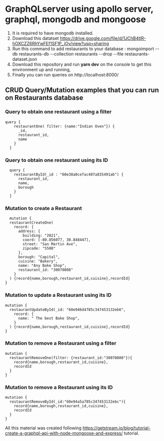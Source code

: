 # GraphQLserver using apollo server, graphql, mongodb and mongoose

1. It is required to have mongodb installed. 
2. Download this datatset https://drive.google.com/file/d/1JChB4tlR-hOXCZZ6RhYwFEf1SF1P_jOy/view?usp=sharing 
3. Run this command to add restaurants to your database : mongoimport --db restaurants-db --collection restaurants --drop --file restaurants-dataset.json
4. Download this repository and run **yarn dev** on the console to get this environment up and running,
5. Finally you can run queries on http://localhost:8000/


## CRUD Query/Mutation examples that you can run on Restaurants database

### Query to obtain one restaurant using a filter
```
query {
    restaurantOne( filter: {name:"Indian Oven"}) {
      _id,
      restaurant_id,
      name
    }
  }
```


### Query to obtain one restaurant using its ID
```
  query {
    restaurantById(_id : "60e38a0cefac407a835491ab") {
      restaurant_id,
      name,
      borough
    }
  }
```

### Mutation to create a Restaurant
```
  mutation {
  restaurantCreateOne(
    record: {
      address: {
        building: "2021",
        coord: [-80.856077, 30.848447],
        street: "San Martin Ave",
        zipcode: "5500"
      },
      borough: "Capital",
      cuisine: "Bakery",
      name: "Any Bake Shop",
      restaurant_id: "30070808"
    }
  ) {record{name,borough,restaurant_id,cuisine},recordId}
}
```
### Mutation to update a Restaurant using its ID 
```
mutation {
  restaurantUpdateById(_id: "60e946d4785c347453132eb6",
    record: {
      name: " The best Bake Shop",
    }
  ) {record{name,borough,restaurant_id,cuisine},recordId}
}
```
### Mutation to remove a Restaurant using a filter
```
mutation {
  restaurantRemoveOne(filter: {restaurant_id:"30070808"}){
    record{name,borough,restaurant_id,cuisine},
    recordId
  }
}
```
### Mutation to remove a Restaurant using its ID
```
mutation {
  restaurantRemoveById(_id:"60e94a5a785c347453132ebc"){
    record{name,borough,restaurant_id,cuisine},
    recordId
  }
}
```

All this material was created following https://getstream.io/blog/tutorial-create-a-graphql-api-with-node-mongoose-and-express/ tutorial.
